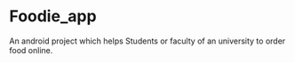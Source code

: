 # Foodie_app
An android project which helps Students or faculty of an university to order food online.

